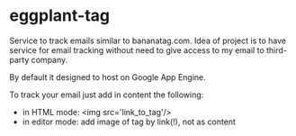 # eggplant-tag
Service to track emails similar to bananatag.com. Idea of project is to have service for email tracking without need to give access to my email to third-party company.

By default it designed to host on Google App Engine.

To track your email just add in content the following:
<ul>
  <li>in HTML mode: &lt;img src='link_to_tag'/></li>
  
  <li>in editor mode: add image of tag by link(!), not as content</li>
</ul>
